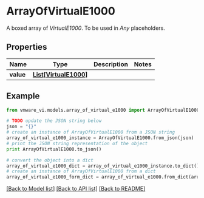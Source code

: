 # ArrayOfVirtualE1000

A boxed array of *VirtualE1000*. To be used in *Any* placeholders. 

## Properties
Name | Type | Description | Notes
------------ | ------------- | ------------- | -------------
**value** | [**List[VirtualE1000]**](VirtualE1000.md) |  | 

## Example

```python
from vmware_vi.models.array_of_virtual_e1000 import ArrayOfVirtualE1000

# TODO update the JSON string below
json = "{}"
# create an instance of ArrayOfVirtualE1000 from a JSON string
array_of_virtual_e1000_instance = ArrayOfVirtualE1000.from_json(json)
# print the JSON string representation of the object
print ArrayOfVirtualE1000.to_json()

# convert the object into a dict
array_of_virtual_e1000_dict = array_of_virtual_e1000_instance.to_dict()
# create an instance of ArrayOfVirtualE1000 from a dict
array_of_virtual_e1000_form_dict = array_of_virtual_e1000.from_dict(array_of_virtual_e1000_dict)
```
[[Back to Model list]](../README.md#documentation-for-models) [[Back to API list]](../README.md#documentation-for-api-endpoints) [[Back to README]](../README.md)


